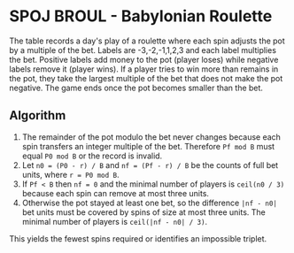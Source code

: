 # SPOJ BROUL - Babylonian Roulette

The table records a day's play of a roulette where each spin adjusts the pot by a multiple of the bet. Labels are -3,-2,-1,1,2,3 and each label multiplies the bet. Positive labels add money to the pot (player loses) while negative labels remove it (player wins). If a player tries to win more than remains in the pot, they take the largest multiple of the bet that does not make the pot negative. The game ends once the pot becomes smaller than the bet.

## Algorithm
1. The remainder of the pot modulo the bet never changes because each spin transfers an integer multiple of the bet. Therefore `Pf mod B` must equal `P0 mod B` or the record is invalid.
2. Let `n0 = (P0 - r) / B` and `nf = (Pf - r) / B` be the counts of full bet units, where `r = P0 mod B`.
3. If `Pf < B` then `nf = 0` and the minimal number of players is `ceil(n0 / 3)` because each spin can remove at most three units.
4. Otherwise the pot stayed at least one bet, so the difference `|nf - n0|` bet units must be covered by spins of size at most three units. The minimal number of players is `ceil(|nf - n0| / 3)`.

This yields the fewest spins required or identifies an impossible triplet.
